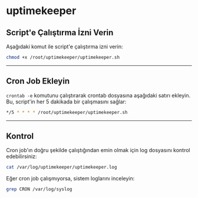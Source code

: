 # uptimekeeper

## Script'e Çalıştırma İzni Verin

Aşağıdaki komut ile script'e çalıştırma izni verin:

```bash
chmod +x /root/uptimekeeper/uptimekeeper.sh
```

---

## Cron Job Ekleyin

`crontab -e` komutunu çalıştırarak crontab dosyasına aşağıdaki satırı ekleyin. Bu, script'in her 5 dakikada bir çalışmasını sağlar:

```bash
*/5 * * * * /root/uptimekeeper/uptimekeeper.sh
```

---

## Kontrol

Cron job'ın doğru şekilde çalıştığından emin olmak için log dosyasını kontrol edebilirsiniz:

```bash
cat /var/log/uptimekeeper/uptimekeeper.log
```

Eğer cron job çalışmıyorsa, sistem loglarını inceleyin:

```bash
grep CRON /var/log/syslog
```

